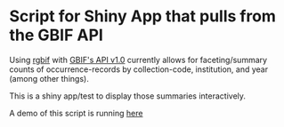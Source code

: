 # Script for Shiny App that pulls from the GBIF API #

Using [rgbif](https://cran.r-project.org/web/packages/rgbif/README.html) with [GBIF's API v1.0](https://www.gbif.org/developer/summary) currently allows for faceting/summary counts of occurrence-records by collection-code, institution, and year (among other things).

This is a shiny app/test to display those summaries interactively.

A demo of this script is running [here](http://10.10.10.247:3838/GBIFshiny/)